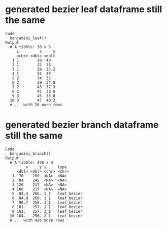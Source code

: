 # generated bezier leaf dataframe still the same

    Code
      benjamini_leaf()
    Output
      # A tibble: 36 x 3
         i         x     y
         <chr> <dbl> <dbl>
       1 1        20  40  
       2 1        22  36  
       3 1        29  35.2
       4 1        34  35  
       5 2        34  35  
       6 2        39  34.8
       7 2        43  37.3
       8 2        45  38.8
       9 3        45  38.8
      10 3        47  40.2
      # ... with 26 more rows

# generated bezier branch dataframe still the same

    Code
      benjamini_branch()
    Output
      # A tibble: 436 x 4
             x     y i     type       
         <dbl> <dbl> <chr> <chr>      
       1  70    280  <NA>  <NA>       
       2  84    245  <NA>  <NA>       
       3 126    217  <NA>  <NA>       
       4 168    217  <NA>  <NA>       
       5  84.4  266. 1_1   leaf_bezier
       6  84.8  260. 1_1   leaf_bezier
       7  96.7  258. 1_1   leaf_bezier
       8 101.   257. 1_1   leaf_bezier
       9 101.   257. 2_1   leaf_bezier
      10 104.   256. 2_1   leaf_bezier
      # ... with 426 more rows

